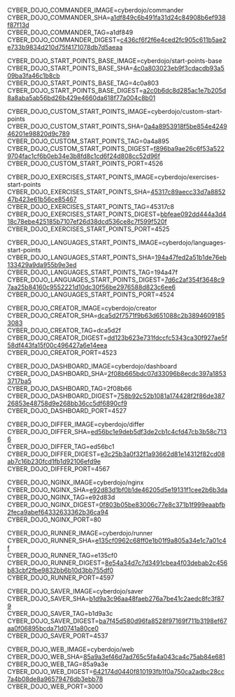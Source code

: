 
CYBER_DOJO_COMMANDER_IMAGE=cyberdojo/commander  
CYBER_DOJO_COMMANDER_SHA=[a1df849c6b491fa31d24c84908b6ef938f87f13d](https://github.com/cyber-dojo/commander/commit/a1df849c6b491fa31d24c84908b6ef938f87f13d)  
CYBER_DOJO_COMMANDER_TAG=a1df849  
CYBER_DOJO_COMMANDER_DIGEST=[c436cf6f2f6e4ced2fc905c611b5ae2e733b9834d210d75f4171078db7d5aeaa](https://hub.docker.com/layers/cyberdojo/commander/a1df849/images/sha256-c436cf6f2f6e4ced2fc905c611b5ae2e733b9834d210d75f4171078db7d5aeaa)  

CYBER_DOJO_START_POINTS_BASE_IMAGE=cyberdojo/start-points-base  
CYBER_DOJO_START_POINTS_BASE_SHA=[4c0a803023eb9f3cdacdb93a509ba3fa46c1b8cb](https://github.com/cyber-dojo/start-points-base/commit/4c0a803023eb9f3cdacdb93a509ba3fa46c1b8cb)  
CYBER_DOJO_START_POINTS_BASE_TAG=4c0a803  
CYBER_DOJO_START_POINTS_BASE_DIGEST=[a2c0b6dc8d285ac1e7b205d8a8aba5ab56bd26b429e4660da618f77a004c8b01](https://hub.docker.com/layers/cyberdojo/start-points-base/4c0a803/images/sha256-a2c0b6dc8d285ac1e7b205d8a8aba5ab56bd26b429e4660da618f77a004c8b01)  

CYBER_DOJO_CUSTOM_START_POINTS_IMAGE=cyberdojo/custom-start-points  
CYBER_DOJO_CUSTOM_START_POINTS_SHA=[0a4a8953918f5be854e424946201e98820d9c789](https://github.com/cyber-dojo/custom-start-points/commit/0a4a8953918f5be854e424946201e98820d9c789)  
CYBER_DOJO_CUSTOM_START_POINTS_TAG=0a4a895  
CYBER_DOJO_CUSTOM_START_POINTS_DIGEST=[f896ba9ae26c6f53a5229704fac1cf6b0eb34e3b8fd8c1cd6f24d808cc52d96f](https://hub.docker.com/layers/cyberdojo/custom-start-points/0a4a895/images/sha256-f896ba9ae26c6f53a5229704fac1cf6b0eb34e3b8fd8c1cd6f24d808cc52d96f)  
CYBER_DOJO_CUSTOM_START_POINTS_PORT=4526  

CYBER_DOJO_EXERCISES_START_POINTS_IMAGE=cyberdojo/exercises-start-points  
CYBER_DOJO_EXERCISES_START_POINTS_SHA=[45317c89aecc33d7a885247b423e61b56ce85467](https://github.com/cyber-dojo/exercises-start-points/commit/45317c89aecc33d7a885247b423e61b56ce85467)  
CYBER_DOJO_EXERCISES_START_POINTS_TAG=45317c8  
CYBER_DOJO_EXERCISES_START_POINTS_DIGEST=[bbfeae092dd444a3d418c78ebe425185b7107ef26d38dcd536ce8c7f599f520f](https://hub.docker.com/layers/cyberdojo/exercises-start-points/45317c8/images/sha256-bbfeae092dd444a3d418c78ebe425185b7107ef26d38dcd536ce8c7f599f520f)  
CYBER_DOJO_EXERCISES_START_POINTS_PORT=4525  

CYBER_DOJO_LANGUAGES_START_POINTS_IMAGE=cyberdojo/languages-start-points  
CYBER_DOJO_LANGUAGES_START_POINTS_SHA=[194a47fed2a51b1de76eb133429a9da955b9e3ed](https://github.com/cyber-dojo/languages-start-points/commit/194a47fed2a51b1de76eb133429a9da955b9e3ed)  
CYBER_DOJO_LANGUAGES_START_POINTS_TAG=194a47f  
CYBER_DOJO_LANGUAGES_START_POINTS_DIGEST=[7d6c2af354f3648c97aa25b84160c9552221d10dc30f56be2976588d823c6ee6](https://hub.docker.com/layers/cyberdojo/languages-start-points/194a47f/images/sha256-7d6c2af354f3648c97aa25b84160c9552221d10dc30f56be2976588d823c6ee6)  
CYBER_DOJO_LANGUAGES_START_POINTS_PORT=4524  

CYBER_DOJO_CREATOR_IMAGE=cyberdojo/creator  
CYBER_DOJO_CREATOR_SHA=[dca5d2f7571f9b63d651088c2b38946091853083](https://github.com/cyber-dojo/creator/commit/dca5d2f7571f9b63d651088c2b38946091853083)  
CYBER_DOJO_CREATOR_TAG=dca5d2f  
CYBER_DOJO_CREATOR_DIGEST=[dd123b623e731fdccfc5343ca30f927ae5f58df443fa15f00c496427a6e14eea](https://hub.docker.com/layers/cyberdojo/creator/dca5d2f/images/sha256-dd123b623e731fdccfc5343ca30f927ae5f58df443fa15f00c496427a6e14eea)  
CYBER_DOJO_CREATOR_PORT=4523  

CYBER_DOJO_DASHBOARD_IMAGE=cyberdojo/dashboard  
CYBER_DOJO_DASHBOARD_SHA=[2f08b665bdc07d33096b8ecdc397a18533717ba5](https://github.com/cyber-dojo/dashboard/commit/2f08b665bdc07d33096b8ecdc397a18533717ba5)  
CYBER_DOJO_DASHBOARD_TAG=2f08b66  
CYBER_DOJO_DASHBOARD_DIGEST=[758b92c52b1081a174428f2f86de38726853e48758d9e268bb36cc5df6890cf9](https://hub.docker.com/layers/cyberdojo/dashboard/2f08b66/images/sha256-758b92c52b1081a174428f2f86de38726853e48758d9e268bb36cc5df6890cf9)  
CYBER_DOJO_DASHBOARD_PORT=4527  

CYBER_DOJO_DIFFER_IMAGE=cyberdojo/differ  
CYBER_DOJO_DIFFER_SHA=[ed56bc1e9deb5df3de2cb1c4cfd47cb3b58c7136](https://github.com/cyber-dojo/differ/commit/ed56bc1e9deb5df3de2cb1c4cfd47cb3b58c7136)  
CYBER_DOJO_DIFFER_TAG=ed56bc1  
CYBER_DOJO_DIFFER_DIGEST=[e3c25b3a0f32f1a93662d81e14312f82cd08ab7c16b230fcd1fb1d92106efd9e](https://hub.docker.com/layers/cyberdojo/differ/ed56bc1/images/sha256-e3c25b3a0f32f1a93662d81e14312f82cd08ab7c16b230fcd1fb1d92106efd9e)  
CYBER_DOJO_DIFFER_PORT=4567  

CYBER_DOJO_NGINX_IMAGE=cyberdojo/nginx  
CYBER_DOJO_NGINX_SHA=[e92d83d1bf0b1de46205d5e19131f1cee2b6b3da](https://github.com/cyber-dojo/nginx/commit/e92d83d1bf0b1de46205d5e19131f1cee2b6b3da)  
CYBER_DOJO_NGINX_TAG=e92d83d  
CYBER_DOJO_NGINX_DIGEST=[0f803b05be83006c77e8c371b1f999eaabfb2feca9abef64332633362b36ca94](https://hub.docker.com/layers/cyberdojo/nginx/e92d83d/images/sha256-0f803b05be83006c77e8c371b1f999eaabfb2feca9abef64332633362b36ca94)  
CYBER_DOJO_NGINX_PORT=80  

CYBER_DOJO_RUNNER_IMAGE=cyberdojo/runner  
CYBER_DOJO_RUNNER_SHA=[e135cf0962c68ff0e1b01f9a805a34e1c7a01c4f](https://github.com/cyber-dojo/runner/commit/e135cf0962c68ff0e1b01f9a805a34e1c7a01c4f)  
CYBER_DOJO_RUNNER_TAG=e135cf0  
CYBER_DOJO_RUNNER_DIGEST=[8e54a34d7c7d3491cbea4f03debab2c456b83cbf2fbe9832bb6b10d3bb755df0](https://hub.docker.com/layers/cyberdojo/runner/e135cf0/images/sha256-8e54a34d7c7d3491cbea4f03debab2c456b83cbf2fbe9832bb6b10d3bb755df0)  
CYBER_DOJO_RUNNER_PORT=4597  

CYBER_DOJO_SAVER_IMAGE=cyberdojo/saver  
CYBER_DOJO_SAVER_SHA=[b1d9a3c96aa48faeb276a7be41c2aedc8fc3f879](https://github.com/cyber-dojo/saver/commit/b1d9a3c96aa48faeb276a7be41c2aedc8fc3f879)  
CYBER_DOJO_SAVER_TAG=b1d9a3c  
CYBER_DOJO_SAVER_DIGEST=[ba7f45d580d96fa8528f97169f711b3198ef67aa0f06895bcda71d0741a80ce0](https://hub.docker.com/layers/cyberdojo/saver/b1d9a3c/images/sha256-ba7f45d580d96fa8528f97169f711b3198ef67aa0f06895bcda71d0741a80ce0)  
CYBER_DOJO_SAVER_PORT=4537  

CYBER_DOJO_WEB_IMAGE=cyberdojo/web  
CYBER_DOJO_WEB_SHA=[85a9a3ef46d7ad765c5fa4a043ca4c75ab84e681](https://github.com/cyber-dojo/web/commit/85a9a3ef46d7ad765c5fa4a043ca4c75ab84e681)  
CYBER_DOJO_WEB_TAG=85a9a3e  
CYBER_DOJO_WEB_DIGEST=[642174d0440f810193fb1f0a750ca2adbc28cc7a4b08de8a96579476db3ebb78](https://hub.docker.com/layers/cyberdojo/web/85a9a3e/images/sha256-642174d0440f810193fb1f0a750ca2adbc28cc7a4b08de8a96579476db3ebb78)  
CYBER_DOJO_WEB_PORT=3000  
